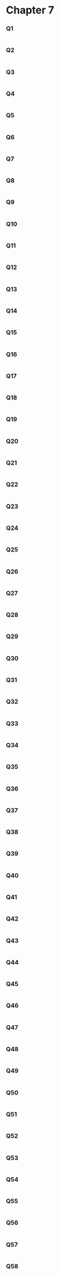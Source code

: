 # Chapter 7

### Q1

```c++

```

### Q2

```c++

```

### Q3

```c++

```

### Q4

```c++

```

### Q5

```c++

```

### Q6

```c++

```

### Q7

```c++

```

### Q8

```c++

```

### Q9

```c++

```

### Q10

```c++

```

### Q11

```c++

```

### Q12

```c++

```

### Q13

```c++

```

### Q14

```c++

```

### Q15

```c++

```

### Q16

```c++

```

### Q17

```c++

```

### Q18

```c++

```

### Q19

```c++

```

### Q20

```c++

```

### Q21

```c++

```

### Q22

```c++

```

### Q23

```c++

```

### Q24

```c++

```

### Q25

```c++

```

### Q26

```c++

```

### Q27

```c++

```

### Q28

```c++

```

### Q29

```c++

```

### Q30

```c++

```

### Q31

```c++

```

### Q32

```c++

```

### Q33

```c++

```

### Q34

```c++

```

### Q35

```c++

```

### Q36

```c++

```

### Q37

```c++

```

### Q38

```c++

```

### Q39

```c++

```

### Q40

```c++

```

### Q41

```c++

```

### Q42

```c++

```

### Q43

```c++

```

### Q44

```c++

```

### Q45

```c++

```

### Q46

```c++

```

### Q47

```c++

```

### Q48

```c++

```

### Q49

```c++

```

### Q50

```c++

```

### Q51

```c++

```

### Q52

```c++

```

### Q53

```c++

```

### Q54

```c++

```

### Q55

```c++

```

### Q56

```c++

```

### Q57

```c++

```

### Q58

```c++

```
